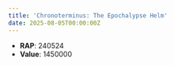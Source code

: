 ```yaml
---
title: 'Chronoterminus: The Epochalypse Helm'
date: 2025-08-05T00:00:00Z
---
```

- **RAP**: 240524
- **Value**: 1450000
